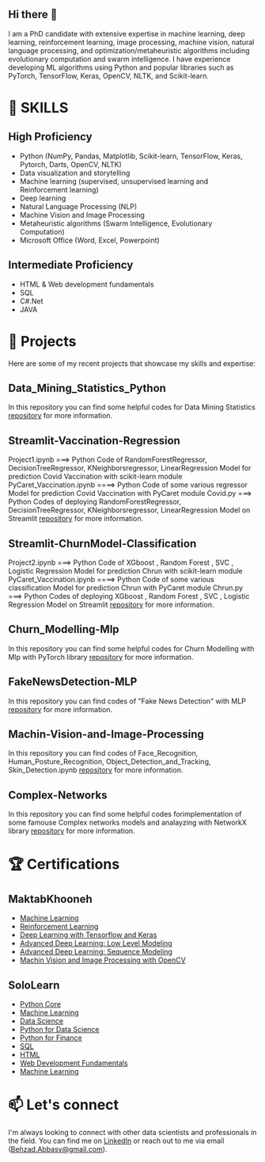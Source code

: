 ## Hi there 👋

I am a PhD candidate with extensive expertise in machine learning, deep learning, reinforcement learning, image processing, machine vision, natural language processing, and optimization/metaheuristic algorithms including evolutionary computation and swarm intelligence. I have experience developing ML algorithms using Python and popular libraries such as PyTorch, TensorFlow, Keras, OpenCV, NLTK, and Scikit-learn.


# 🔭 SKILLS
## High Proficiency
* Python (NumPy, Pandas, Matplotlib, Scikit-learn, TensorFlow, Keras, Pytorch, Darts, OpenCV, NLTK) 
* Data visualization and storytelling
* Machine learning (supervised, unsupervised learning and Reinforcement learning)
* Deep learning
* Natural Language Processing (NLP)
* Machine Vision and Image Processing
* Metaheuristic algorithms (Swarm Intelligence, Evolutionary Computation)
* Microsoft Office (Word, Excel, Powerpoint)
## Intermediate Proficiency
* HTML & Web development fundamentals
* SQL
* C#.Net
* JAVA

# 🌱 Projects
Here are some of my recent projects that showcase my skills and expertise:

## Data_Mining_Statistics_Python
In this repository you can find some helpful codes for Data Mining Statistics [repository](https://github.com/iamBehzad/Data_Mining_Statistics_Python) for more information.

## Streamlit-Vaccination-Regression

Project1.ipynb ===> Python Code of RandomForestRegressor, DecisionTreeRegressor, KNeighborsregressor, LinearRegression Model for prediction Covid Vaccination with scikit-learn module
PyCaret_Vaccination.ipynb ====> Python Code of some various regressor Model for prediction Covid Vaccination with PyCaret module
Covid.py ===> Python Codes of deploying RandomForestRegressor, DecisionTreeRegressor, KNeighborsregressor, LinearRegression Model on Streamlit 
[repository](https://github.com/iamBehzad/Streamlit-Vaccination-Regression) for more information.

## Streamlit-ChurnModel-Classification
Project2.ipynb ===> Python Code of XGboost , Random Forest , SVC , Logistic Regression Model for prediction Chrun with scikit-learn module
PyCaret_Vaccination.ipynb ====> Python Code of some various classification Model for prediction Chrun with PyCaret module
Chrun.py ===> Python Codes of deploying XGboost , Random Forest , SVC , Logistic Regression Model on Streamlit
[repository](https://github.com/iamBehzad/Streamlit-ChurnModel-Classification) for more information.

## Churn_Modelling-Mlp
In this repository you can find some helpful codes for Churn Modelling with Mlp with PyTorch library [repository](https://github.com/iamBehzad/Churn_Modelling-Mlp) for more information.

## FakeNewsDetection-MLP
In this repository you can find codes of "Fake News Detection" with MLP [repository](https://github.com/iamBehzad/FakeNewsDetection-MLP) for more information.

## Machin-Vision-and-Image-Processing
In this repository you can find codes of Face_Recognition, Human_Posture_Recognition, Object_Detection_and_Tracking, Skin_Detection.ipynb [repository](https://github.com/iamBehzad/Machin-Vision-and-Image-Processing) for more information.

## Complex-Networks
In this repository you can find some helpful codes forimplementation of some famouse Complex networks models and analayzing with NetworkX library [repository](https://github.com/iamBehzad/Complex-Networks) for more information.


# 🏆 Certifications

## MaktabKhooneh
* [Machine Learning](https://maktabkhooneh.org/certificates/MK-BNYKXY/)
* [Reinforcement Learning](https://maktabkhooneh.org/certificates/MK-3R7BQW/)
* [Deep Learning with Tensorflow and Keras](https://maktabkhooneh.org/certificates/MK-K1NCSR/)
* [Advanced Deep Learning: Low Level Modeling](https://maktabkhooneh.org/certificates/MK-QGQ26A/)
* [Advanced Deep Learning: Sequence Modeling](https://maktabkhooneh.org/certificates/MK-BNYKXY/)
* [Machin Vision and Image Processing with OpenCV](https://maktabkhooneh.org/certificates/MK-DBKW9I/)

## SoloLearn
* [Python Core](https://www.sololearn.com/certificates/CT-UQZFGFWB)
* [Machine Learning](https://www.sololearn.com/certificates/CT-SF2JAZIU)
* [Data Science](https://www.sololearn.com/certificates/CT-APOA2MF9)
* [Python for Data Science](https://www.sololearn.com/certificates/CT-MERFRDFE)
* [Python for Finance](https://www.sololearn.com/certificates/CT-KSLLGBSA)
* [SQL](https://www.sololearn.com/certificates/CT-SNR61YMC)
* [HTML](https://www.sololearn.com/certificates/CT-LQBXPERO)
* [Web Development Fundamentals](https://www.sololearn.com/certificates/CT-QSGHLXV4)
* [Machine Learning](https://www.sololearn.com/certificates/CT-SF2JAZIU)


# 📫 Let's connect
I'm always looking to connect with other data scientists and professionals in the field. You can find me on [LinkedIn](https://www.linkedin.com/in/behzad-abbasi-76b966212/) or reach out to me via email (Behzad.Abbasy@gmail.com).
